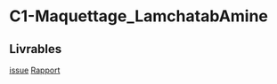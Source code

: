 # C1-Maquettage_LamchatabAmine

## Livrables

[issue](https://github.com/solicoders/gestion-personnels/issues/22)
[Rapport](https://solicoders.github.io/gestion-personnels/empathie-directeur/rapport.html)
